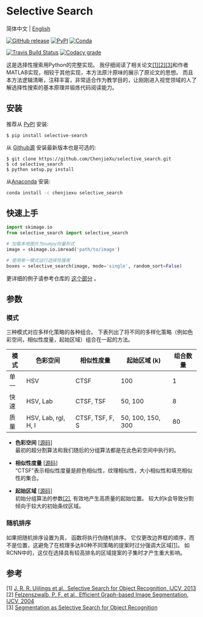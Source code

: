 # Selective Search

简体中文 | [English](README.md)

[![GitHub release](https://img.shields.io/github/v/release/ChenjieXu/selective_search?include_prereleases)](https://github.com/ChenjieXu/selective_search/releases/)
[![PyPI](https://img.shields.io/pypi/v/selective_search)](https://pypi.org/project/selective-search/)
[![Conda](https://img.shields.io/conda/v/chenjiexu/selective_search)](https://anaconda.org/ChenjieXu/selective_search)

[![Travis Build Status](https://travis-ci.org/ChenjieXu/selective_search.svg?branch=master)](https://travis-ci.org/ChenjieXu/selective_search)
[![Codacy grade](https://img.shields.io/codacy/grade/8d5b9ce875004d458bdf570f4d719472)](https://www.codacy.com/manual/ChenjieXu/selective_search)

这是选择性搜索用Python的完整实现。 我仔细阅读了相关论文[[1]](#Uijlings)[[2]](#Felzenszwalb)[[3]](#koen)和作者MATLAB实现，相较于其他实现，本方法原汁原味的展示了原论文的思想。
而且本方法逻辑清晰，注释丰富，非常适合作为教学目的，让刚刚进入视觉领域的人了解选择性搜索的基本原理并锻炼代码阅读能力。

## 安装

推荐从 [PyPI](https://pypi.org/project/selective-search/) 安装:

```
$ pip install selective-search
```

从 [Github源](https://github.com/ChenjieXu/selective_search/) 安装最新版本也是可选的:

```
$ git clone https://github.com/ChenjieXu/selective_search.git
$ cd selective_search
$ python setup.py install
```

从[Anaconda](https://anaconda.org/ChenjieXu/selective_search) 安装:

```bash
conda install -c chenjiexu selective_search
```

## 快速上手

```python
import skimage.io
from selective_search import selective_search

# 加载本地图片为numpy向量形式
image = skimage.io.imread('path/to/image')

# 使用单一模式运行选择性搜索
boxes = selective_search(image, mode='single', random_sort=False)
```

更详细的例子请参考仓库的 [这个部分](https://github.com/ChenjieXu/selective_search/tree/master/examples) 。

## 参数

### 模式

三种模式对应多样化策略的各种组合。 下表列出了将不同的多样化策略（例如色彩空间，相似性度量，起始区域）组合在一起的方法。

| 模式    | 色彩空间       | 相似性度量 | 起始区域 (k) | 组合数量 |
|---------|---------------------|---------------------|----------------------|------------------------|
| 单一   | HSV                 | CTSF                | 100                  | 1                      |
| 快速    | HSV, Lab            | CTSF, TSF           | 50, 100              | 8                      |
| 质量 | HSV, Lab, rgI, H, I | CTSF, TSF, F, S     | 50, 100, 150, 300    | 80                     |

* **色彩空间** [[源码]](https://github.com/ChenjieXu/selective_search/blob/master/selective_search/util.py#L23)  
  最初的超分割算法和我们随后的分组算法都是在此色彩空间中执行的。

* **相似性度量** [[源码]](https://github.com/ChenjieXu/selective_search/blob/master/selective_search/measure.py#L101)  
  “CTSF”表示相似性度量是颜色相似性，纹理相似性，大小相似性和填充相似性的集合。

* **起始区域** [[源码]](https://github.com/ChenjieXu/selective_search/blob/master/selective_search/util.py#L9)  
  初始分组算法的参数[[2]](#Felzenszwalb), 有效地产生高质量的起始位置。 较大的k会导致分割倾向于较大的初始条纹区域。

### 随机排序

如果把随机排序设置为真， 函数将执行伪随机排序。 它仅更改边界框的顺序，而不是位置，这避免了在梳理多达80种不同策略的提案时过分强调大区域[[1]](#Uijlings)。
如RCNN中的，这仅在选择具有较高排名的区域提案的子集时才产生重大影响。

## 参考

\[1\] <a name="Uijlings"> [J. R. R. Uijlings et al., Selective Search for Object Recognition, IJCV, 2013](https://ivi.fnwi.uva.nl/isis/publications/bibtexbrowser.php?key=UijlingsIJCV2013&bib=all.bib)  
\[2\] <a name="Felzenszwalb"> [Felzenszwalb, P. F. et al., Efficient Graph-based Image Segmentation, IJCV, 2004](https://ivi.fnwi.uva.nl/isis/publications/bibtexbrowser.php?key=UijlingsIJCV2013&bib=all.bib)  
\[3\] <a name='koen'> [Segmentation as Selective Search for Object Recognition](https://www.koen.me/research/selectivesearch/)
